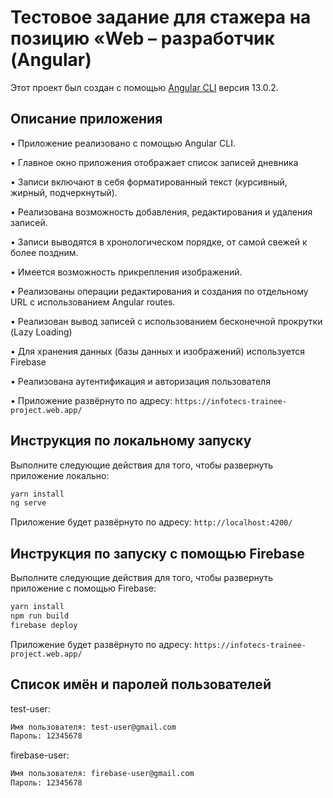 # Тестовое задание для стажера на позицию «Web – разработчик (Angular)

Этот проект был создан с помощью [Angular CLI](https://github.com/angular/angular-cli ) версия 13.0.2.

## Описание приложения

• Приложение реализовано с помощью Angular CLI.


• Главное окно приложения отображает список записей дневника


• Записи включают в себя форматированный текст (курсивный, жирный, подчеркнутый). 


• Реализована возможность добавления, редактирования и удаления записей.


• Записи выводятся в хронологическом порядке, от самой свежей к более поздним.


• Имеется возможность прикрепления изображений.


• Реализованы операции редактирования и создания по отдельному URL с использованием Angular routes.


• Реализован вывод записей с использованием бесконечной прокрутки (Lazy Loading)


• Для хранения данных (базы данных и изображений) используется Firebase

•	Реализована аутентификация и авторизация пользователя

• Приложение развёрнуто по адресу: `https://infotecs-trainee-project.web.app/`



## Инструкция по локальному запуску

Выполните следующие действия для того, чтобы развернуть приложение локально:

```bash
yarn install
ng serve
```

Приложение будет развёрнуто по адресу: `http://localhost:4200/`


## Инструкция по запуску с помощью Firebase

Выполните следующие действия для того, чтобы развернуть приложение с помощью Firebase:

```bash
yarn install
npm run build
firebase deploy
```

Приложение будет развёрнуто по адресу: `https://infotecs-trainee-project.web.app/`


## Список имён и паролей пользователей

test-user:

```bash
Имя пользователя: test-user@gmail.com
Пароль: 12345678
```

firebase-user:

```bash
Имя пользователя: firebase-user@gmail.com
Пароль: 12345678
```




